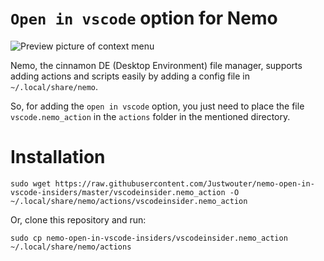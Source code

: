 # `Open in vscode` option for Nemo

![Preview picture of context menu](test.png)

Nemo, the cinnamon DE (Desktop Environment) file manager, supports adding actions and scripts easily by adding a config file in `~/.local/share/nemo`.

So, for adding the `open in vscode` option, you just need to place the file `vscode.nemo_action` in the `actions` folder in the mentioned directory.

# Installation


```shell
sudo wget https://raw.githubusercontent.com/Justwouter/nemo-open-in-vscode-insiders/master/vscodeinsider.nemo_action -O ~/.local/share/nemo/actions/vscodeinsider.nemo_action
```

Or, clone this repository and run:

```shell
sudo cp nemo-open-in-vscode-insiders/vscodeinsider.nemo_action ~/.local/share/nemo/actions
```
